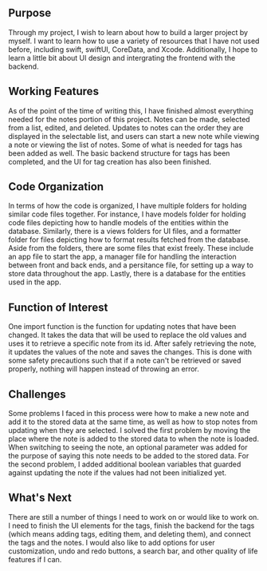 ## Purpose
Through my project, I wish to learn about how to build a larger project by myself. I want to learn how to use a variety of resources that I have not used before, including swift, swiftUI, CoreData, and Xcode. Additionally, I hope to learn a little bit about UI design and intergrating the frontend with the backend.

## Working Features
As of the point of the time of writing this, I have finished almost everything needed for the notes portion of this project. Notes can be made, selected from a list, edited, and deleted. Updates to notes can the order they are displayed in the selectable list, and users can start a new note while viewing a note or viewing the list of notes. Some of what is needed for tags has been added as well. The basic backend structure for tags has been completed, and the UI for tag creation has also been finished.

## Code Organization
In terms of how the code is organized, I have multiple folders for holding similar code files together. For instance, I have models folder for holding code files depicting how to handle models of the entities within the database. Similarly, there is a views folders for UI files, and a formatter folder for files depicting how to format results fetched from the database. Aside from the folders, there are some files that exist freely. These include an app file to start the app, a manager file for handling the interaction between front and back ends, and a persitance file, for setting up a way to store data throughout the app. Lastly, there is a database for the entities used in the app. 

## Function of Interest
One import function is the function for updating notes that have been changed. It takes the data that will be used to replace the old values and uses it to retrieve a specific note from its id. After safely retrieving the note, it updates the values of the note and saves the changes. This is done with some safety precautions such that if a note can't be retrieved or saved properly, nothing will happen instead of throwing an error.

## Challenges
Some problems I faced in this process were how to make a new note and add it to the stored data at the same time, as well as how to stop notes from updating when they are selected. I solved the first problem by moving the place where the note is added to the stored data to when the note is loaded. When switching to seeing the note, an optional parameter was added for the purpose of saying this note needs to be added to the stored data. For the second problem, I added additional boolean variables that guarded against updating the note if the values had not been initialized yet.

## What's Next
There are still a number of things I need to work on or would like to work on. I need to finish the UI elements for the tags, finish the backend for the tags (which means adding tags, editing them, and deleting them), and connect the tags and the notes. I would also like to add options for user customization, undo and redo buttons, a search bar, and other quality of life features if I can.
